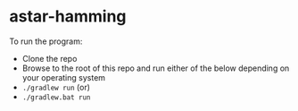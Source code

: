 astar-hamming
=============
To run the program:
* Clone the repo
* Browse to the root of this repo and run either of the below depending on your operating system
 * `./gradlew run` (or)
 * `./gradlew.bat run`